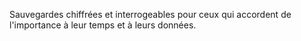 Sauvegardes chiffrées et interrogeables pour ceux qui accordent de l'importance à leur temps et à leurs données.
